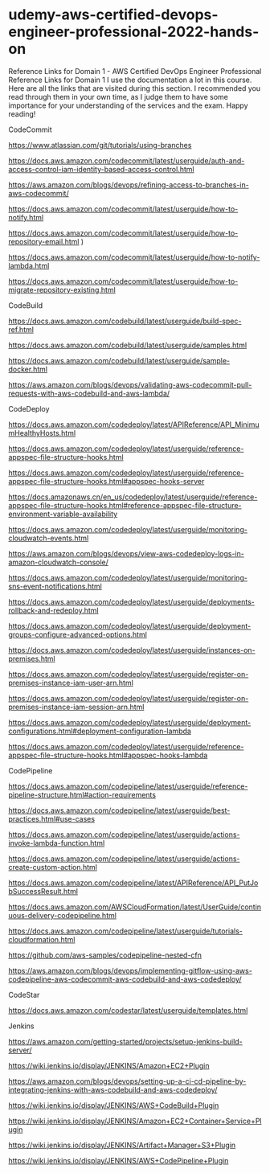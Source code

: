 # udemy-aws-certified-devops-engineer-professional-2022-hands-on

Reference Links for Domain 1 - AWS Certified DevOps Engineer Professional
Reference Links for Domain 1
I use the documentation a lot in this course. Here are all the links that are visited during this section. I recommended you read through them in your own time, as I judge them to have some importance for your understanding of the services and the exam. Happy reading!

CodeCommit

https://www.atlassian.com/git/tutorials/using-branches

https://docs.aws.amazon.com/codecommit/latest/userguide/auth-and-access-control-iam-identity-based-access-control.html

https://aws.amazon.com/blogs/devops/refining-access-to-branches-in-aws-codecommit/

https://docs.aws.amazon.com/codecommit/latest/userguide/how-to-notify.html

https://docs.aws.amazon.com/codecommit/latest/userguide/how-to-repository-email.html )

https://docs.aws.amazon.com/codecommit/latest/userguide/how-to-notify-lambda.html

https://docs.aws.amazon.com/codecommit/latest/userguide/how-to-migrate-repository-existing.html

CodeBuild

https://docs.aws.amazon.com/codebuild/latest/userguide/build-spec-ref.html

https://docs.aws.amazon.com/codebuild/latest/userguide/samples.html

https://docs.aws.amazon.com/codebuild/latest/userguide/sample-docker.html

https://aws.amazon.com/blogs/devops/validating-aws-codecommit-pull-requests-with-aws-codebuild-and-aws-lambda/

CodeDeploy

https://docs.aws.amazon.com/codedeploy/latest/APIReference/API_MinimumHealthyHosts.html

https://docs.aws.amazon.com/codedeploy/latest/userguide/reference-appspec-file-structure-hooks.html

https://docs.aws.amazon.com/codedeploy/latest/userguide/reference-appspec-file-structure-hooks.html#appspec-hooks-server

https://docs.amazonaws.cn/en_us/codedeploy/latest/userguide/reference-appspec-file-structure-hooks.html#reference-appspec-file-structure-environment-variable-availability

https://docs.aws.amazon.com/codedeploy/latest/userguide/monitoring-cloudwatch-events.html

https://aws.amazon.com/blogs/devops/view-aws-codedeploy-logs-in-amazon-cloudwatch-console/

https://docs.aws.amazon.com/codedeploy/latest/userguide/monitoring-sns-event-notifications.html

https://docs.aws.amazon.com/codedeploy/latest/userguide/deployments-rollback-and-redeploy.html

https://docs.aws.amazon.com/codedeploy/latest/userguide/deployment-groups-configure-advanced-options.html

https://docs.aws.amazon.com/codedeploy/latest/userguide/instances-on-premises.html

https://docs.aws.amazon.com/codedeploy/latest/userguide/register-on-premises-instance-iam-user-arn.html

https://docs.aws.amazon.com/codedeploy/latest/userguide/register-on-premises-instance-iam-session-arn.html

https://docs.aws.amazon.com/codedeploy/latest/userguide/deployment-configurations.html#deployment-configuration-lambda

https://docs.aws.amazon.com/codedeploy/latest/userguide/reference-appspec-file-structure-hooks.html#appspec-hooks-lambda

CodePipeline

https://docs.aws.amazon.com/codepipeline/latest/userguide/reference-pipeline-structure.html#action-requirements

https://docs.aws.amazon.com/codepipeline/latest/userguide/best-practices.html#use-cases

https://docs.aws.amazon.com/codepipeline/latest/userguide/actions-invoke-lambda-function.html

https://docs.aws.amazon.com/codepipeline/latest/userguide/actions-create-custom-action.html

https://docs.aws.amazon.com/codepipeline/latest/APIReference/API_PutJobSuccessResult.html

https://docs.aws.amazon.com/AWSCloudFormation/latest/UserGuide/continuous-delivery-codepipeline.html

https://docs.aws.amazon.com/codepipeline/latest/userguide/tutorials-cloudformation.html

https://github.com/aws-samples/codepipeline-nested-cfn

https://aws.amazon.com/blogs/devops/implementing-gitflow-using-aws-codepipeline-aws-codecommit-aws-codebuild-and-aws-codedeploy/

CodeStar

https://docs.aws.amazon.com/codestar/latest/userguide/templates.html

Jenkins

https://aws.amazon.com/getting-started/projects/setup-jenkins-build-server/

https://wiki.jenkins.io/display/JENKINS/Amazon+EC2+Plugin

https://aws.amazon.com/blogs/devops/setting-up-a-ci-cd-pipeline-by-integrating-jenkins-with-aws-codebuild-and-aws-codedeploy/

https://wiki.jenkins.io/display/JENKINS/AWS+CodeBuild+Plugin

https://wiki.jenkins.io/display/JENKINS/Amazon+EC2+Container+Service+Plugin

https://wiki.jenkins.io/display/JENKINS/Artifact+Manager+S3+Plugin

https://wiki.jenkins.io/display/JENKINS/AWS+CodePipeline+Plugin